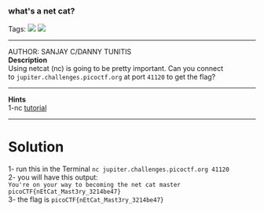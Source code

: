 ### what's a net cat?
Tags: ![](https://img.shields.io/badge/picoCTF_2019-blue) ![](https://img.shields.io/badge/General_Skills-red)

------------
AUTHOR: SANJAY C/DANNY TUNITIS<br>
**Description**<br>
Using netcat (nc) is going to be pretty important. Can you connect to `jupiter.challenges.picoctf.org` at port `41120` to get the flag?

------------

**Hints**<br>
1-nc [tutorial](https://linux.die.net/man/1/nc)

------------
# Solution
1-  run this in the Terminal `nc jupiter.challenges.picoctf.org 41120`<br>
2- you will have this output:<br>
`You're on your way to becoming the net cat master
picoCTF{nEtCat_Mast3ry_3214be47}
`<br>
3-  the flag is `picoCTF{nEtCat_Mast3ry_3214be47}`<br>
